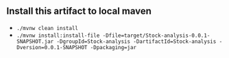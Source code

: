 ## Install this artifact to local maven

* `./mvnw clean install`
* `./mvnw install:install-file -Dfile=target/Stock-analysis-0.0.1-SNAPSHOT.jar -DgroupId=Stock-analysis -DartifactId=Stock-analysis -Dversion=0.0.1-SNAPSHOT -Dpackaging=jar`



